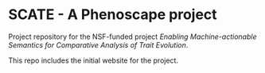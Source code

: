 # SCATE - A Phenoscape project
Project repository for the NSF-funded project _Enabling Machine-actionable Semantics for Comparative Analysis of Trait Evolution_.

This repo includes the initial website for the project.
